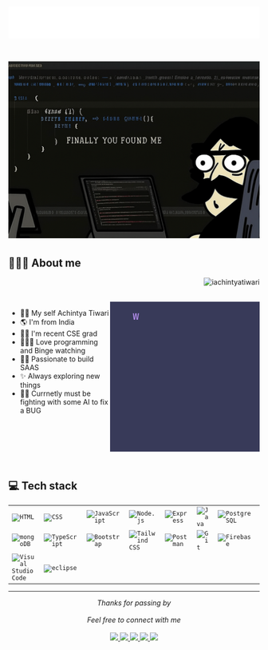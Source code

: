 <h1 align="center"> 
<img src="./hello.svg" width="600px"></h1>
<h1 align="center"><h1 align="center"> 
<img src="./banner.png" width="600px"></h1>



## 👨🏻‍💻 About me
<p align="right"> <img src="https://komarev.com/ghpvc/?username=iachintyatiwari&label=Profile%20views&color=0e75b6&style=flat" alt="iachintyatiwari" /> </p>
<br>

<img src="./message.gif" width="300px" align="right">

- 🙋‍♂️ My self Achintya Tiwari
- 🌎 I'm from India
- 👨‍🎓 I'm recent CSE grad 
- 👨🏻‍💻 Love programming and Binge watching
- 🧑‍💻 Passionate to build SAAS
- ✨ Always exploring new things 
- 🤷‍♂️ Currnetly must be fighting with some AI to fix a BUG

<br>
<br>
<br>
<br>
<br>

## 💻 Tech stack

<div align="center">
	<table>
		<tr>
			<td><code><img width="50" src="https://raw.githubusercontent.com/marwin1991/profile-technology-icons/refs/heads/main/icons/html.png" alt="HTML" title="HTML"/></code></td>
			<td><code><img width="50" src="https://raw.githubusercontent.com/marwin1991/profile-technology-icons/refs/heads/main/icons/css.png" alt="CSS" title="CSS"/></code></td>
			<td><code><img width="50" src="https://raw.githubusercontent.com/marwin1991/profile-technology-icons/refs/heads/main/icons/javascript.png" alt="JavaScript" title="JavaScript"/></code></td>
			<td><code><img width="50" src="https://raw.githubusercontent.com/marwin1991/profile-technology-icons/refs/heads/main/icons/node_js.png" alt="Node.js" title="Node.js"/></code></td>
			<td><code><img width="50" src="https://raw.githubusercontent.com/marwin1991/profile-technology-icons/refs/heads/main/icons/express.png" alt="Express" title="Express"/></code></td>
			<td><code><img width="50" src="https://raw.githubusercontent.com/marwin1991/profile-technology-icons/refs/heads/main/icons/java.png" alt="Java" title="Java"/></code></td>
			<td><code><img width="50" src="https://raw.githubusercontent.com/marwin1991/profile-technology-icons/refs/heads/main/icons/postgresql.png" alt="PostgreSQL" title="PostgreSQL"/></code></td>
			<td><code><img width="50" src="https://raw.githubusercontent.com/marwin1991/profile-technology-icons/refs/heads/main/icons/mysql.png" alt="MySQL" title="MySQL"/></code></td>
		</tr>
		<tr>
			<td><code><img width="50" src="https://raw.githubusercontent.com/marwin1991/profile-technology-icons/refs/heads/main/icons/mongodb.png" alt="mongoDB" title="mongoDB"/></code></td>
			<td><code><img width="50" src="https://raw.githubusercontent.com/marwin1991/profile-technology-icons/refs/heads/main/icons/typescript.png" alt="TypeScript" title="TypeScript"/></code></td>
			<td><code><img width="50" src="https://raw.githubusercontent.com/marwin1991/profile-technology-icons/refs/heads/main/icons/bootstrap.png" alt="Bootstrap" title="Bootstrap"/></code></td>
			<td><code><img width="50" src="https://raw.githubusercontent.com/marwin1991/profile-technology-icons/refs/heads/main/icons/tailwind_css.png" alt="Tailwind CSS" title="Tailwind CSS"/></code></td>
			<td><code><img width="50" src="https://raw.githubusercontent.com/marwin1991/profile-technology-icons/refs/heads/main/icons/postman.png" alt="Postman" title="Postman"/></code></td>
			<td><code><img width="50" src="https://raw.githubusercontent.com/marwin1991/profile-technology-icons/refs/heads/main/icons/git.png" alt="Git" title="Git"/></code></td>
			<td><code><img width="50" src="https://raw.githubusercontent.com/marwin1991/profile-technology-icons/refs/heads/main/icons/firebase.png" alt="Firebase" title="Firebase"/></code></td>
			<td><code><img width="50" src="https://raw.githubusercontent.com/marwin1991/profile-technology-icons/refs/heads/main/icons/supabase.png" alt="Supabase" title="Supabase"/></code></td>
		</tr>
		<tr>
			<td><code><img width="50" src="https://raw.githubusercontent.com/marwin1991/profile-technology-icons/refs/heads/main/icons/visual_studio_code.png" alt="Visual Studio Code" title="Visual Studio Code"/></code></td>
			<td><code><img width="50" src="https://raw.githubusercontent.com/marwin1991/profile-technology-icons/refs/heads/main/icons/eclipse.png" alt="eclipse" title="eclipse"/></code></td>
		</tr>
	</table>
</div>

---

<p align="center" > 
  <i>Thanks for passing by</i><br><br>
  <i>Feel free to connect with me</i><br><br>
  <a href="https://x.com/iachintyatiwari" target="_blank">
  <code><img width="32" src="https://img.icons8.com/?size=100&id=yoQabS8l0qpr&format=png&color=000000" /></code>
</a>
<a href="https://www.linkedin.com/in/iachintyatiwari/" target="_blank">
  <code><img width="32" src="https://img.icons8.com/?size=100&id=xuvGCOXi8Wyg&format=png&color=000000" /></code>
</a>
<a href="https://www.hackerrank.com/profile/iachintyatiwari" target="_blank">
  <code><img width="32" src="https://img.icons8.com/?size=100&id=OUPsEPLKIebZ&format=png&color=000000" /></code>
</a>
<a href="https://leetcode.com/u/iachintyatiwari/" target="_blank">
  <code><img width="32" src="https://img.icons8.com/?size=100&id=9L16NypUzu38&format=png&color=000000" /></code>
</a>
<a href="https://www.codechef.com/users/achintyatiwari" target="_blank">
  <code><img width="32" src="https://img.icons8.com/?size=100&id=O4SEeX66BY8o&format=png&color=000000" /></code>
</a>
</p>